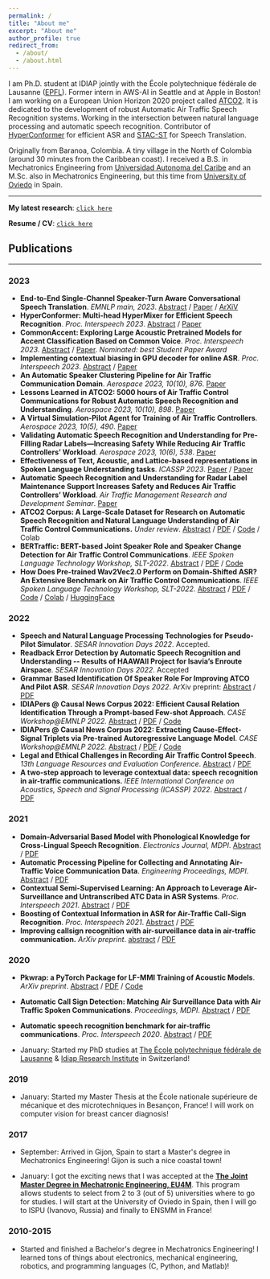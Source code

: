 ```yaml
---
permalink: /
title: "About me"
excerpt: "About me"
author_profile: true
redirect_from: 
  - /about/
  - /about.html
---
```


I am Ph.D. student at IDIAP jointly with the École polytechnique fédérale de Lausanne ([EPFL](https://www.epfl.ch/en/)). Former intern in AWS-AI in Seattle and at Apple in Boston! I am working on a European Union Horizon 2020 project called [ATCO2](https://www.atco2.org/). It is dedicated to the development of robust Automatic Air Traffic Speech Recognition systems. Working in the intersection between natural language processing and automatic speech recognition. Contributor of [HyperConformer](https://arxiv.org/abs/2305.18281) for efficient ASR and [STAC-ST](https://arxiv.org/abs/2311.00697) for Speech Translation.

Originally from Baranoa, Colombia. A tiny village in the North of Colombia (around 30 minutes from the Caribbean coast). I received a B.S. in Mechatronics Engineering from [Universidad Autonoma del Caribe](https://www.uac.edu.co/) and an M.Sc. also in Mechatronics Engineering, but this time from [University of Oviedo](https://www.uniovi.es/en) in Spain. 

---
**My latest research**: [`click here`](/publications/)

**Resume / CV**: [`click here`](/cv/)


## Publications
---

### 2023

- **End-to-End Single-Channel Speaker-Turn Aware Conversational Speech Translation**. *EMNLP main, 2023*. [Abstract](https://aclanthology.org/2023.emnlp-main.449/) / [Paper](https://aclanthology.org/2023.emnlp-main.449.pdf) / [ArXiV](https://arxiv.org/pdf/2311.00697.pdf)
- **HyperConformer: Multi-head HyperMixer for Efficient Speech Recognition**. *Proc. Interspeech 2023*. [Abstract](https://arxiv.org/abs/2305.18281) / [Paper](https://arxiv.org/pdf/2305.18281.pdf)
- **CommonAccent: Exploring Large Acoustic Pretrained Models for Accent Classification Based on Common Voice**. *Proc. Interspeech 2023*. [Abstract](https://arxiv.org/abs/2305.18283) / [Paper](https://arxiv.org/pdf/2305.18283.pdf). *Nominated: best Student Paper Award*
- **Implementing contextual biasing in GPU decoder for online ASR**. *Proc. Interspeech 2023*. [Abstract](https://arxiv.org/abs/2306.15685) / [Paper](https://arxiv.org/pdf/2306.15685.pdf)
- **An Automatic Speaker Clustering Pipeline for Air Traffic Communication Domain**. *Aerospace 2023, 10(10), 876*. [Paper](https://www.mdpi.com/2226-4310/10/10/876)
- **Lessons Learned in ATCO2: 5000 hours of Air Traffic Control Communications for Robust Automatic Speech Recognition and Understanding**. *Aerospace 2023, 10(10), 898*. [Paper](https://www.mdpi.com/2226-4310/10/10/898)
- **A Virtual Simulation-Pilot Agent for Training of Air Traffic Controllers**. *Aerospace 2023, 10(5), 490*. [Paper](https://www.mdpi.com/2226-4310/10/5/490)
- **Validating Automatic Speech Recognition and Understanding for Pre-Filling Radar Labels—Increasing Safety While Reducing Air Traffic Controllers’ Workload**. *Aerospace 2023, 10(6), 538*. [Paper](https://www.mdpi.com/2226-4310/10/6/538)
- **Effectiveness of Text, Acoustic, and Lattice-based representations in Spoken Language Understanding tasks**. *ICASSP 2023*. [Paper](https://ieeexplore.ieee.org/abstract/document/10095168/) / [Paper](https://arxiv.org/abs/2212.08489)
- **Automatic Speech Recognition and Understanding for Radar Label Maintenance Support Increases Safety and Reduces Air Traffic Controllers’ Workload**. *Air Traffic Management Research and Development Seminar*. [Paper](https://www.researchgate.net/publication/371757559_Automatic_Speech_Recognition_and_Understanding_for_Radar_Label_Maintenance_Support_Increases_Safety_and_Reduces_Air_Traffic_Controllers'_Workload)
- **ATCO2 Corpus: A Large-Scale Dataset for Research on Automatic Speech Recognition and Natural Language Understanding of Air Traffic Control Communications.** *Under review*. [Abstract](https://arxiv.org/abs/2211.04054) / [PDF](https://arxiv.org/pdf/2211.04054.pdf) / [Code](https://github.com/idiap/atco2-corpus) / Colab
- **BERTraffic: BERT-based Joint Speaker Role and Speaker Change Detection for Air Traffic Control Communications**. *IEEE Spoken Language Technology Workshop, SLT-2022*. [Abstract](https://arxiv.org/abs/2110.05781) / [PDF](https://arxiv.org/pdf/2110.05781.pdf) / [Code](https://github.com/idiap/bert-text-diarization-atc)
- **How Does Pre-trained Wav2Vec2.0 Perform on Domain-Shifted ASR? An Extensive Benchmark on Air Traffic Control Communications**. *IEEE Spoken Language Technology Workshop, SLT-2022.* [Abstract](https://arxiv.org/abs/2203.16822) / [PDF](https://arxiv.org/pdf/2203.16822.pdf) / [Code](https://github.com/idiap/w2v2-air-traffic) / [Colab](https://colab.research.google.com/github/idiap/w2v2-air-traffic/blob/main/src/eval_xlsr_atc_model.ipynb) / [HuggingFace](https://huggingface.co/Jzuluaga/wav2vec2-large-960h-lv60-self-en-atc-atcosim)


### 2022

- **Speech and Natural Language Processing Technologies for Pseudo-Pilot Simulator**. *SESAR Innovation Days 2022*. Accepted.
- **Readback Error Detection by Automatic Speech Recognition and Understanding -- Results of HAAWAII Project for Isavia’s Enroute Airspace**. *SESAR Innovation Days 2022*. Accepted
- **Grammar Based Identification Of Speaker Role For Improving ATCO And Pilot ASR**. *SESAR Innovation Days 2022*. ArXiv preprint: [Abstract](https://arxiv.org/abs/2108.12175) / [PDF](https://arxiv.org/pdf/2108.12175.pdf)
- **IDIAPers @ Causal News Corpus 2022: Efficient Causal Relation Identification Through a Prompt-based Few-shot Approach**. *CASE Workshop@EMNLP 2022.* [Abstract](https://arxiv.org/abs/2209.03895) / [PDF](https://arxiv.org/pdf/2209.03895.pdf) / [Code](https://github.com/idiap/cncsharedtask)
- **IDIAPers @ Causal News Corpus 2022: Extracting Cause-Effect-Signal Triplets via Pre-trained Autoregressive Language Model**. *CASE Workshop@EMNLP 2022.* [Abstract](https://arxiv.org/abs/2209.03891) / [PDF](https://arxiv.org/pdf/2209.03891.pdf) / [Code](https://github.com/idiap/cncsharedtask)
- **Legal and Ethical Challenges in Recording Air Traffic Control Speech**. *13th Language Resources and Evaluation Conference*. [Abstract](https://aclanthology.org/2022.legal-1.14/) / [PDF](https://aclanthology.org/2022.legal-1.14.pdf)
- **A two-step approach to leverage contextual data: speech recognition in air-traffic communications.** *IEEE International Conference on Acoustics, Speech and Signal Processing (ICASSP) 2022*. [Abstract](https://arxiv.org/abs/2202.03725) / [PDF](https://arxiv.org/pdf/2202.03725.pdf)

### 2021

- **Domain-Adversarial Based Model with Phonological Knowledge for Cross-Lingual Speech Recognition**. *Electronics Journal, MDPI*. [Abstract](https://www.mdpi.com/2079-9292/10/24/3172) / [PDF](https://www.mdpi.com/2079-9292/10/24/3172/pdf?version=1639986773)
- **Automatic Processing Pipeline for Collecting and Annotating Air-Traffic Voice Communication Data**. *Engineering Proceedings, MDPI*. [Abstract](https://www.mdpi.com/2673-4591/13/1/8) / [PDF](https://www.mdpi.com/2673-4591/13/1/8/pdf?version=1641268696)
- **Contextual Semi-Supervised Learning: An Approach to Leverage Air-Surveillance and Untranscribed ATC Data in ASR Systems**. *Proc. Interspeech 2021*. [Abstract](https://www.isca-speech.org/archive/interspeech_2021/zuluagagomez21_interspeech.html) / [PDF](https://www.isca-speech.org/archive/pdfs/interspeech_2021/zuluagagomez21_interspeech.pdf)
- **Boosting of Contextual Information in ASR for Air-Traffic Call-Sign Recognition**. *Proc. Interspeech 2021*. [Abstract](https://www.isca-speech.org/archive/interspeech_2021/kocour21_interspeech.html) / [PDF](https://www.isca-speech.org/archive/pdfs/interspeech_2021/kocour21_interspeech.pdf)
- **Improving callsign recognition with air-surveillance data in air-traffic communication.** *ArXiv preprint*. [abstract](https://arxiv.org/abs/2108.12156) / [PDF](https://arxiv.org/pdf/2108.12156.pdf)

### 2020

- **Pkwrap: a PyTorch Package for LF-MMI Training of Acoustic Models**. *ArXiv preprint*. [Abstract](https://arxiv.org/abs/2010.03466) / [PDF](https://arxiv.org/pdf/2010.03466.pdf) / [Code](https://github.com/idiap/pkwrap)
- **Automatic Call Sign Detection: Matching Air Surveillance Data with Air Traffic Spoken Communications**. *Proceedings, MDPI*. [Abstract](https://www.mdpi.com/2504-3900/59/1/14) / [PDF](https://www.mdpi.com/2504-3900/59/1/14/pdf?version=1606993156)
- **Automatic speech recognition benchmark for air-traffic communications**. *Proc. Interspeech 2020*. [Abstract](https://isca-speech.org/archive/interspeech_2020/zuluagagomez20_interspeech.html) / [PDF](https://isca-speech.org/archive/pdfs/interspeech_2020/zuluagagomez20_interspeech.pdf)

- January: Started my PhD studies at [The École polytechnique fédérale de Lausanne](https://www.epfl.ch/en/) & [Idiap Research Institute](https://www.idiap.ch/en) in Switzerland!

### 2019

- January: Started my Master Thesis at the École nationale supérieure de mécanique et des microtechniques in Besançon, France! I will work on computer vision for breast cancer diagnosis! 

### 2017

- September: Arrived in Gijon, Spain to start a Master's degree in Mechatronics Engineering! Gijon is such a nice coastal town! 

- January: I got the exciting news that I was accepted at the [**The Joint Master Degree in Mechatronic Engineering, EU4M**](https://www.eu4m.eu/inicio). This program allows students to select from 2 to 3 (out of 5) universities where to go for studies. I will start at the University of Oviedo in Spain, then I will go to ISPU (Ivanovo, Russia) and finally to ENSMM in France!

### 2010-2015

- Started and finished a Bachelor's degree in Mechatronics Engineering! I learned tons of things about electronics, mechanical engineering, robotics, and programming languages (C, Python, and Matlab)!

